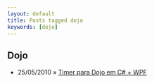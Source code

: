 ```yaml
---
layout: default
title: Posts tagged dojo
keywords: [dojo]
---
```

<h2 class="category">Dojo</h2>
<ul class="posts">
<li>
<p>
<span class="date">25/05/2010</span> &raquo;
<a href="/blog/timer-para-dojo-em-c-wpf">Timer para Dojo em C# + WPF</a>
</p>
</li>
</ul>
